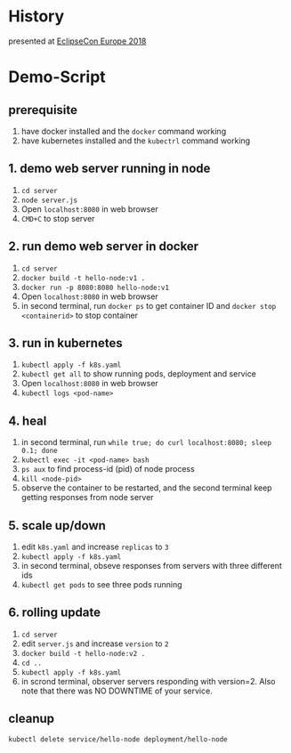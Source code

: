 # History

presented at [EclipseCon Europe 2018](https://www.eclipsecon.org/europe2018/sessions/introduction-kubernetes)

# Demo-Script

## prerequisite

1. have docker installed and the `docker` command working
2. have kubernetes installed and the `kubectrl` command working

## 1. demo web server running in node
1. `cd server`
2. `node server.js`
3. Open `localhost:8080` in web browser
4. `CMD+C` to stop server

## 2. run demo web server in docker
1. `cd server`
2. `docker build -t hello-node:v1 .`
3. `docker run -p 8080:8080 hello-node:v1`
4. Open `localhost:8080` in web browser
5. in second terminal, run `docker ps` to get container ID and `docker stop <containerid>` to stop container

## 3. run in kubernetes
1. `kubectl apply -f k8s.yaml`
2. `kubectl get all` to show running pods, deployment and service
3. Open `localhost:8080` in web browser
4. `kubectl logs <pod-name>`

## 4. heal
1. in second terminal, run `while true; do curl localhost:8080; sleep 0.1; done`
2. `kubectl exec -it <pod-name> bash`
3. `ps aux` to find process-id (pid) of node process
4. `kill <node-pid>`
5. observe the container to be restarted, and the second terminal keep getting responses from node server

## 5. scale up/down
1. edit `k8s.yaml` and increase `replicas` to `3`
2. `kubectl apply -f k8s.yaml`
3. in second terminal, obseve responses from servers with three different ids
4. `kubectl get pods` to see three pods running

## 6. rolling update
1. `cd server`
2. edit `server.js` and increase `version` to `2`
3. `docker build -t hello-node:v2 .`
4. `cd ..`
5. `kubectl apply -f k8s.yaml`
6. in scrond terminal, observer servers responding with version=2. Also note that there was NO DOWNTIME of your service.

## cleanup

`kubectl delete service/hello-node deployment/hello-node`
